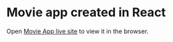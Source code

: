 # Movie app created in React

Open [Movie App live site](https://trusting-agnesi-efd5ea.netlify.app/) to view it in the browser.
